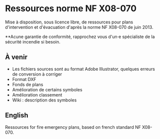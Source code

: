 # Ressources norme NF X08-070
Mise à disposition, sous licence libre, de ressources pour plans d'intervention et d'évacuation d'après la norme NF X08-070 de juin 2013.

**Acune garantie de conformité, rapprochez vous d'un⋅e spécialiste de la sécurité incendie si besoin.

## À venir
* Les fichiers sources sont au format Adobe Illustrator, quelques erreurs de conversion à corriger
* Format DXF
* Fonds de plans
* Amélioration de certains symboles
* Amélioration classement
* Wiki : description des symboles

## English
Ressources for fire emergency plans, based on french standard NF X08-070.
